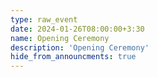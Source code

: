 ```yaml
---
type: raw_event
date: 2024-01-26T08:00:00+3:30
name: Opening Ceremony
description: 'Opening Ceremony'
hide_from_announcments: true
---
```

